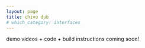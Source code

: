```yaml
---
layout: page
title: chivo dub
# which_category: interfaces
---
```


demo videos + code + build instructions coming soon!

